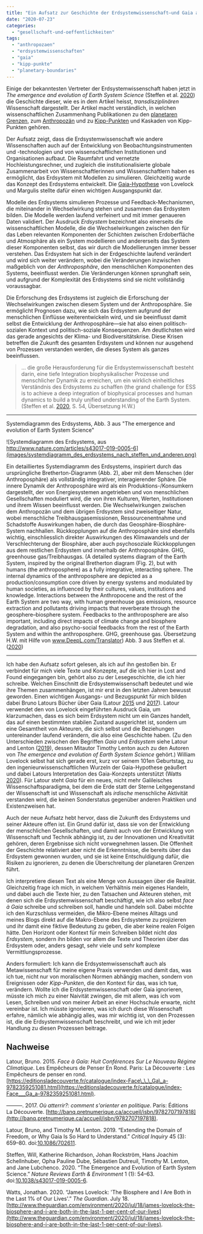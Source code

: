 ```yaml
---
title: "Ein Aufsatz zur Geschichte der Erdsystemwissenschaft—und Gaia als Horizont für mein Blog"
date: "2020-07-23"
categories: 
  - "gesellschaft-und-oeffentlichkeiten"
tags: 
  - "anthropozaen"
  - "erdsystemwissenschaften"
  - "gaia"
  - "kipp-punkte"
  - "planetary-boundaries"
---
```


Einige der bekanntesten Vertreter der Erdsystemwissenschaft haben jetzt in _The emergence and evolution of Earth System Science_ (Steffen et al. [2020](#ref-steffenEmergenceEvolutionEarth2020)) die Geschichte dieser, wie es in dem Artikel heisst, _transdisziplinären_ Wissenschaft dargestellt. Der Artikel macht verständlich, in welchen wissenschaftlichen Zusammenhang Publikationen zu den [planetaren Grenzen](https://wittenbrink.net/lostandfound/tag/planetary-boundaries/ "Planetary Boundaries – Lost and Found"), zum [Anthropozän](https://wittenbrink.net/lostandfound/tag/anthropozaen/ "Anthropozän – Lost and Found") und zu [Kipp-Punkten](https://wittenbrink.net/lostandfound/tag/kipp-punkte/ "Kipp-Punkte – Lost and Found") und Kaskaden von Kipp-Punkten gehören.

Der Aufsatz zeigt, dass die Erdsystemwissenschaft wie andere Wissenschaften auch auf der Entwicklung von Beobachtungsinstrumenten und -technologien und von wissenschaftlichen Institutionen und Organisationen aufbaut. Die Raumfahrt und vernetzte Hochleistungsrechner, und zugleich die institutionalisierte globale Zusammenarbeit von Wissenschaftlerinnen und Wissenschaftlern haben es ermöglicht, das Erdsystem mit Modellen zu simulieren. Gleichzeitig wurde das Konzept des Erdsystems entwickelt. Die [Gaia-Hypothese](https://de.wikipedia.org/wiki/Gaia-Hypothese "Gaia-Hypothese – Wikipedia") von Lovelock und Margulis stellte dafür einen wichtigen Ausgangspunkt dar.

Modelle des Erdsystems simulieren Prozesse und Feedback-Mechanismen, die miteinander in Wechselwirkung stehen und zusammen das Erdsystem bilden. Die Modelle werden laufend verfeinert und mit immer genaueren Daten validiert. Der Ausdruck _Erdsystem_ bezeichnet also einerseits die wissenschaftlichen Modelle, die die Wechselwirkungen zwischen den für das Leben relevanten Komponenten der Schichten zwischen Erdoberfläche und Atmosphäre als ein System modellieren und andererseits das System dieser Komponenten selbst, das wir durch die Modellierungen immer besser verstehen. Das Erdsystem hat sich in der Erdgeschichte laufend verändert und wird sich weiter verändern, wobei die Veränderungen inzwischen maßgeblich von der _Anthroposphäre_, den menschlichen Komponenten des Systems, beeinflusst werden. Die Veränderungen können sprunghaft sein, und aufgrund der Komplexität des Erdsystems sind sie nicht vollständig voraussagbar.

Die Erforschung des Erdsystems ist zugleich die Erforschung der Wechselwirkungen zwischen diesem System und der Anthroposphäre. Sie ermöglicht Prognosen dazu, wie sich das Erdsystem aufgrund der menschlichen Einflüsse weiterentwickeln wird, und sie beeinflusst damit selbst die Entwicklung der Anthroposphäre—sie hat also einen politisch-sozialen Kontext und politisch-soziale Konsequenzen. Am deutlichsten wird das gerade angesichts der Klima- und Biodiversitätskrise. Diese Krisen betreffen die Zukunft des gesamten Erdsystem und können nur ausgehend von Prozessen verstanden werden, die dieses System als ganzes beeinflussen.

> ... die große Herausforderung für die Erdsystemwissenschaft besteht darin, eine tiefe Integration biophysikalischer Prozesse und menschlicher Dynamik zu erreichen, um ein wirklich einheitliches Verständnis des Erdsystems zu schaffen (the grand challenge for ESS is to achieve a deep integration of biophysical processes and human dynamics to build a truly unified understanding of the Earth System. (Steffen et al. [2020](#ref-steffenEmergenceEvolutionEarth2020), S. 54, Übersetzung H.W.)

* * *

Systemdiagramm des Erdsystems, Abb. 3 aus "The emergence and evolution of Earth System Science"

![Systemdiagramm des Erdsystems, aus http://www.nature.com/articles/s43017-019-0005-6](images/systemdiagramm_des_erdsystems_nach_steffen_und_anderen.png)

Ein detailliertes Systemdiagramm des Erdsystems, inspiriert durch das ursprüngliche Bretherton-Diagramm (Abb. 2), aber mit dem Menschen (der Anthroposphäre) als vollständig integrativer, interagierender Sphäre. Die innere Dynamik der Anthroposphäre wird als ein Produktions-/Konsumkern dargestellt, der von Energiesystemen angetrieben und von menschlichen Gesellschaften moduliert wird, die von ihren Kulturen, Werten, Institutionen und ihrem Wissen beeinflusst werden. Die Wechselwirkungen zwischen dem Anthropozän und dem übrigen Erdsystem sind zweiseitiger Natur, wobei menschliche Treibhausgasemissionen, Ressourcenentnahme und Schadstoffe Auswirkungen haben, die durch das Geosphäre-Biosphäre-System nachhallen. Rückkopplungen auf die Anthroposphäre sind ebenfalls wichtig, einschliesslich direkter Auswirkungen des Klimawandels und der Verschlechterung der Biosphäre, aber auch psychosoziale Rückkopplungen aus dem restlichen Erdsystem und innerhalb der Anthroposphäre. GHG, greenhouse gas/Treibhausgas. (A detailed systems diagram of the Earth System, inspired by the original Bretherton diagram (Fig. 2), but with humans (the anthroposphere) as a fully integrative, interacting sphere. The internal dynamics of the anthroposphere are depicted as a production/consumption core driven by energy systems and modulated by human societies, as influenced by their cultures, values, institutions and knowledge. Interactions between the Anthropocene and the rest of the Earth System are two way, with human greenhouse gas emissions, resource extraction and pollutants driving impacts that reverberate through the geosphere–biosphere system. Feedbacks to the anthroposphere are also important, including direct impacts of climate change and biosphere degradation, and also psycho-social feedbacks from the rest of the Earth System and within the anthroposphere. GHG, greenhouse gas. Übersetzung H.W. mit Hilfe von www.DeepL.com/Translator) Abb. 3 aus Steffen et al. ([2020](#ref-steffenEmergenceEvolutionEarth2020))

* * *

Ich habe den Aufsatz sofort gelesen, als ich auf ihn gestoßen bin. Er verbindet für mich viele Texte und Konzepte, auf die ich hier in Lost and Found eingegangen bin, gehört also zu der Lesegeschichte, die ich hier schreibe. Welchen Einschnitt die Erdsystemwissenschaft bedeutet und wie ihre Themen zusammenhängen, ist mir erst in den letzten Jahren bewusst geworden. Einen wichtigen Ausgangs- und Bezugspunkt für mich bilden dabei Bruno Latours Bücher über Gaia (Latour [2015](#ref-latourFaceGaiaHuit2015) und [2017](#ref-latourOuAtterrirComment2017)). Latour verwendet den von Lovelock eingeführten Ausdruck Gaia, um klarzumachen, dass es sich beim Erdsystem nicht um ein Ganzes handelt, das auf einen bestimmten stabilen Zustand ausgerichtet ist, sondern um eine Gesamtheit von Akteuren, die sich selbst und die Beziehungen untereinander laufend verändern, die also eine Geschichte haben. (Zu den Unterschieden zwischen den Begriffen _Gaia_ und _Erdsystem_ siehe Latour and Lenton ([2019](#ref-latourExtendingDomainFreedom2019)), dessen Mitautor Timothy Lenton auch zu den Autoren von _The emergence and evolution of Earth System Science_ gehört.) William Lovelock selbst hat sich gerade erst, kurz vor seinem 101en Geburtstag, zu den ingenieurwissenschaftlichen Wurzeln der Gaia-Hypothese geäußert und dabei Latours Interpretation des Gaia-Konzepts unterstützt (Watts [2020](#ref-wattsJamesLovelockBiosphere2020)). Für Latour steht _Gaia_ für ein neues, nicht mehr Galileisches Wissenschaftsparadigma, bei dem die Erde statt der Sterne Leitgegenstand der Wissenschaft ist und Wissenschaft als _irdische_ menschliche Aktivität verstanden wird, die keinen Sonderstatus gegenüber anderen Praktiken und Existenzweisen hat.

Auch der neue Aufsatz hebt hervor, dass die Zukunft des Erdsystems und seiner Akteure offen ist. Ein Grund dafür ist, dass sie von der Entwicklung der menschlichen Gesellschaften, und damit auch von der Entwicklung von Wissenschaft und Technik abhängig ist, zu der Innovationen und Kreativität gehören, deren Ergebnisse sich nicht vorwegnehmen lassen. Die Offenheit der Geschichte relativiert aber nicht die Erkenntnisse, die bereits über das Erdsystem gewonnen wurden, und sie ist keine Entschuldigung dafür, die Risiken zu ignorieren, zu denen die Überschreitung der planetaren Grenzen führt.

Ich interpretiere diesen Text als eine Menge von Aussagen über die Realität. Gleichzeitig frage ich mich, in welchem Verhältnis mein eigenes Handeln, und dabei auch die Texte hier, zu den Tatsachen und Akteuren stehen, mit denen sich die Erdsystemwissenschaft beschäftigt, wie ich also selbst _face à Gaia_ schreibe und schreiben soll, handle und handeln soll. Dabei möchte ich den Kurzschluss vermeiden, die Mikro-Ebene meines Alltags und meines Blogs direkt auf die Makro-Ebene des Erdsysteme zu projizieren und ihr damit eine fiktive Bedeutung zu geben, die aber keine realen Folgen hätte. Den Horizont oder Kontext für mein Schreiben bildet nicht _das Erdsystem_, sondern ihn bilden vor allem die Texte und Theorien über das Erdsystem oder, anders gesagt, sehr viele und sehr komplexe Vermittlungsprozesse.

Anders formuliert: Ich kann die Erdsystemwissenschaft auch als Metawissenschaft für meine eigene Praxis verwenden und damit das, was ich tue, nicht nur von moralischen Normen abhängig machen, sondern von Ereignissen oder _Kipp-Punkten_, die den Kontext für das, was ich tue, verändern. Wollte ich die Erdsystemwissenschaft oder Gaia ignorieren, müsste ich mich zu einer Naivität zwingen, die mit allem, was ich vom Lesen, Schreiben und von meiner Arbeit an einer Hochschule erwarte, nicht vereinbar ist. Ich müsste ignorieren, was ich durch diese Wissenschaft erfahre, nämlich wie abhängig alles, was mir wichtig ist, von den Prozessen ist, die die Erdsystemwissenschaft beschreibt, und wie ich mit jeder Handlung zu diesen Prozessen beitrage.

## Nachweise

Latour, Bruno. 2015. _Face à Gaïa: Huit Conférences Sur Le Nouveau Régime Climatique_. Les Empêcheurs de Penser En Rond. Paris: La Découverte : Les Empêcheurs de penser en rond. [https://editionsladecouverte.fr/catalogue/index-Face\_\_\_Ga\_a-9782359251081.html](https://editionsladecouverte.fr/catalogue/index-Face___Ga_a-9782359251081.html).

———. 2017. _Où atterrir?: comment s'orienter en politique_. Paris: Éditions La Découverte. [http://banq.pretnumerique.ca/accueil/isbn/9782707197818](http://banq.pretnumerique.ca/accueil/isbn/9782707197818).

Latour, Bruno, and Timothy M. Lenton. 2019. “Extending the Domain of Freedom, or Why Gaia Is So Hard to Understand.” _Critical Inquiry_ 45 (3): 659–80. doi:[10.1086/702611](https://doi.org/10.1086/702611).

Steffen, Will, Katherine Richardson, Johan Rockström, Hans Joachim Schellnhuber, Opha Pauline Dube, Sébastien Dutreuil, Timothy M. Lenton, and Jane Lubchenco. 2020. “The Emergence and Evolution of Earth System Science.” _Nature Reviews Earth & Environment_ 1 (1): 54–63. doi:[10.1038/s43017-019-0005-6](https://doi.org/10.1038/s43017-019-0005-6).

Watts, Jonathan. 2020. “James Lovelock: 'The Biosphere and I Are Both in the Last 1% of Our Lives'.” _The Guardian_. July 18. [http://www.theguardian.com/environment/2020/jul/18/james-lovelock-the-biosphere-and-i-are-both-in-the-last-1-per-cent-of-our-lives](http://www.theguardian.com/environment/2020/jul/18/james-lovelock-the-biosphere-and-i-are-both-in-the-last-1-per-cent-of-our-lives).

